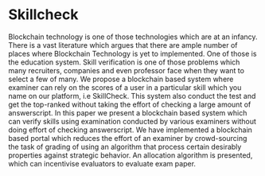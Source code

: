 # Skillcheck
Blockchain technology is one of those technologies which are at an infancy. There is a vast literature which argues that there are ample number of places where Blockchain Technology is yet to
implemented. One of those is the education system. Skill verification is one of those problems which
many recruiters, companies and even professor face when they want to select a few of many. We
propose a blockchain based system where examiner can rely on the scores of a user in a particular
skill which you name on our platform, i.e SkillCheck. This system also conduct the test and get the
top-ranked without taking the effort of checking a large amount of answerscript. In this paper we
present a blockchain based system which can verify skills using examination conducted by various
examiners without doing effort of checking answerscript. We have implemented a blockchain based
portal which reduces the effort of an examiner by crowd-sourcing the task of grading of using an
algorithm that process certain desirably properties against strategic behavior. An allocation algorithm
is presented, which can incentivise evaluators to evaluate exam paper.
